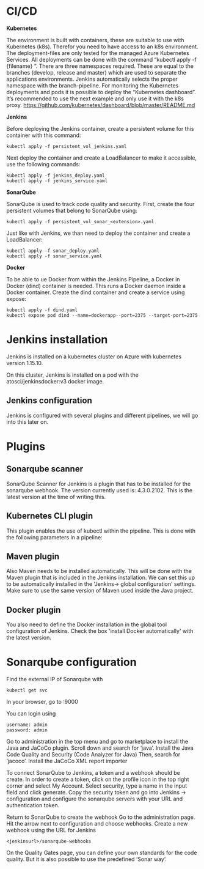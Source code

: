 # CI/CD

<b>Kubernetes</b>

The environment is built with containers, these are suitable to use with Kubernetes (k8s). Therefor you need to have access to an k8s environment. The deployment-files are only tested for the managed Azure Kubernetes Services.  All deployments can be done with the command “kubectl apply -f {filename} ”.
There are three namespaces required. These are equal to the branches (develop, release and master) which are used to separate the applications environments. Jenkins automatically selects the proper namespace with the branch-pipeline. 
For monitoring the Kubernetes deployments and pods it is possible to deploy the “Kubernetes dashboard”. It’s recommended to use the next example and only use it with the k8s proxy. https://github.com/kubernetes/dashboard/blob/master/README.md

<b>Jenkins</b>

Before deploying the Jenkins container, create a persistent volume for this container with this command:
```
kubectl apply -f persistent_vol_jenkins.yaml
```
Next deploy the container and create a LoadBalancer to make it accessible, use the following commands:
```
kubectl apply -f jenkins_deploy.yaml
kubectl apply -f jenkins_service.yaml
```

<b>SonarQube</b>

SonarQube is used to track code quality and security. First, create the four persistent volumes that belong to SonarQube using:
```
kubectl apply -f persistent_vol_sonar_<extension>.yaml
```
Just like with Jenkins, we than need to deploy the container and create a LoadBalancer:
```
kubectl apply -f sonar_deploy.yaml
kubectl apply -f sonar_service.yaml
```

<b>Docker</b>

To be able to ue Docker from within the Jenkins Pipeline, a Docker in Docker (dind) container is needed. This runs a Docker daemon inside a Docker container. Create the dind container and create a service using expose:
```
kubectl apply -f dind.yaml
kubectl expose pod dind --name=dockerapp--port=2375 --target-port=2375
```





# Jenkins installation


Jenkins is installed on a kubernetes cluster on Azure with kubernetes version 1.15.10.

On this cluster, Jenkins is installed on a pod with the atosci/jenkinsdocker:v3 docker image.


## Jenkins configuration

Jenkins is configured with several plugins and different pipelines, we will go into this later on.



# Plugins

## Sonarqube scanner
SonarQube Scanner for Jenkins is a plugin that has to be installed for the sonarqube webhook.
The version currently used is: 4.3.0.2102. This is the latest version at the time of writing this.

## Kubernetes CLI plugin
This plugin enables the use of kubectl within the pipeline. This is done with the following parameters in a pipeline:


## Maven plugin
Also Maven needs to be installed automatically. This will be done with the Maven plugin that is included in the Jenkins installation. We can set this up to be automatically installed in the 'Jenkins-> global configuration' settings. Make sure to use the same version of Maven used inside the Java project.

## Docker plugin
You also need to define the Docker installation in the global tool configuration of Jenkins.
Check the box 'install Docker automatically' with the latest version.


# Sonarqube configuration
Find the external IP of Sonarqube with
```
kubectl get svc
```

In your browser, go to <external-IP>:9000

You can login using
```
username: admin
password: admin
```

Go to administration in the top menu and go to marketplace to install the Java and JaCoCo plugin.
Scroll down and search for ‘java’. Install the Java Code Quality and Security (Code Analyzer for Java) 
Then, search for ‘jacoco’. Install the JaCoCo XML report importer

To connect SonarQube to Jenkins, a token and a webhook should be create.
In order to create a token, click on the profile icon in the top right corner and select My Account. Select security, type a name in the input field and click generate. 
Copy the security token and go into Jenkins -> configuration and configure the sonarqube servers with your URL and authentication token.

Return to SonarQube to create the webhook
Go to the administration page. Hit the arrow next to configuration and choose webhooks.
Create a new webhook using the URL for Jenkins
```
<jenkinsurl>/sonarqube-webhooks
```

On the Quality Gates page, you can define your own standards for the code quality. But it is also possible to use the predefined ‘Sonar way’. 



